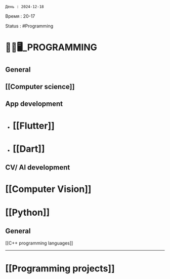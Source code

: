 
	День : 2024-12-18 
Время : 20-17

Status : #Programming  


# 👨‍💻🖥️_PROGRAMMING


## General
 ## [[Computer science]]


## App development 

 - # [[Flutter]]
 - # [[Dart]]

## CV/ AI development 

# [[Computer Vision]]
# [[Python]]

## General

[[C++ programming languages]] 

---




 # [[Programming projects]]


 



 